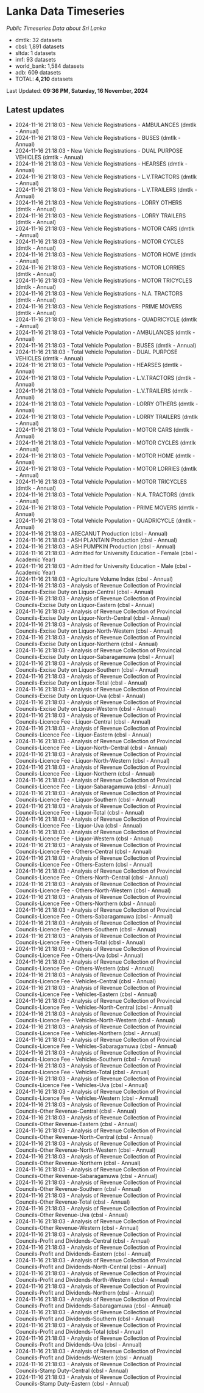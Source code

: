 # Lanka Data Timeseries
*Public Timeseries Data about Sri Lanka*

* dmtlk: 32 datasets
* cbsl: 1,891 datasets
* sltda: 1 datasets
* imf: 93 datasets
* world_bank: 1,584 datasets
* adb: 609 datasets
* TOTAL: **4,210** datasets

Last Updated: **09:36 PM, Saturday, 16 November, 2024**

## Latest updates

* 2024-11-16 21:18:03 - New Vehicle Registrations - AMBULANCES (dmtlk - Annual)
* 2024-11-16 21:18:03 - New Vehicle Registrations - BUSES (dmtlk - Annual)
* 2024-11-16 21:18:03 - New Vehicle Registrations - DUAL PURPOSE VEHICLES (dmtlk - Annual)
* 2024-11-16 21:18:03 - New Vehicle Registrations - HEARSES (dmtlk - Annual)
* 2024-11-16 21:18:03 - New Vehicle Registrations - L.V.TRACTORS (dmtlk - Annual)
* 2024-11-16 21:18:03 - New Vehicle Registrations - L.V.TRAILERS (dmtlk - Annual)
* 2024-11-16 21:18:03 - New Vehicle Registrations - LORRY OTHERS (dmtlk - Annual)
* 2024-11-16 21:18:03 - New Vehicle Registrations - LORRY TRAILERS (dmtlk - Annual)
* 2024-11-16 21:18:03 - New Vehicle Registrations - MOTOR CARS (dmtlk - Annual)
* 2024-11-16 21:18:03 - New Vehicle Registrations - MOTOR CYCLES (dmtlk - Annual)
* 2024-11-16 21:18:03 - New Vehicle Registrations - MOTOR HOME (dmtlk - Annual)
* 2024-11-16 21:18:03 - New Vehicle Registrations - MOTOR LORRIES (dmtlk - Annual)
* 2024-11-16 21:18:03 - New Vehicle Registrations - MOTOR TRICYCLES (dmtlk - Annual)
* 2024-11-16 21:18:03 - New Vehicle Registrations - N.A. TRACTORS (dmtlk - Annual)
* 2024-11-16 21:18:03 - New Vehicle Registrations - PRIME MOVERS (dmtlk - Annual)
* 2024-11-16 21:18:03 - New Vehicle Registrations - QUADRICYCLE (dmtlk - Annual)
* 2024-11-16 21:18:03 - Total Vehicle Population - AMBULANCES (dmtlk - Annual)
* 2024-11-16 21:18:03 - Total Vehicle Population - BUSES (dmtlk - Annual)
* 2024-11-16 21:18:03 - Total Vehicle Population - DUAL PURPOSE VEHICLES (dmtlk - Annual)
* 2024-11-16 21:18:03 - Total Vehicle Population - HEARSES (dmtlk - Annual)
* 2024-11-16 21:18:03 - Total Vehicle Population - L.V.TRACTORS (dmtlk - Annual)
* 2024-11-16 21:18:03 - Total Vehicle Population - L.V.TRAILERS (dmtlk - Annual)
* 2024-11-16 21:18:03 - Total Vehicle Population - LORRY OTHERS (dmtlk - Annual)
* 2024-11-16 21:18:03 - Total Vehicle Population - LORRY TRAILERS (dmtlk - Annual)
* 2024-11-16 21:18:03 - Total Vehicle Population - MOTOR CARS (dmtlk - Annual)
* 2024-11-16 21:18:03 - Total Vehicle Population - MOTOR CYCLES (dmtlk - Annual)
* 2024-11-16 21:18:03 - Total Vehicle Population - MOTOR HOME (dmtlk - Annual)
* 2024-11-16 21:18:03 - Total Vehicle Population - MOTOR LORRIES (dmtlk - Annual)
* 2024-11-16 21:18:03 - Total Vehicle Population - MOTOR TRICYCLES (dmtlk - Annual)
* 2024-11-16 21:18:03 - Total Vehicle Population - N.A. TRACTORS (dmtlk - Annual)
* 2024-11-16 21:18:03 - Total Vehicle Population - PRIME MOVERS (dmtlk - Annual)
* 2024-11-16 21:18:03 - Total Vehicle Population - QUADRICYCLE (dmtlk - Annual)
* 2024-11-16 21:18:03 - ARECANUT Production (cbsl - Annual)
* 2024-11-16 21:18:03 - ASH PLANTAIN Production (cbsl - Annual)
* 2024-11-16 21:18:03 - ASH PUMPKIN Production (cbsl - Annual)
* 2024-11-16 21:18:03 - Admitted for University Education - Female (cbsl - Academic Year)
* 2024-11-16 21:18:03 - Admitted for University Education - Male (cbsl - Academic Year)
* 2024-11-16 21:18:03 - Agriculture Volume Index (cbsl - Annual)
* 2024-11-16 21:18:03 - Analysis of Revenue Collection of Provincial Councils-Excise Duty on Liquor-Central (cbsl - Annual)
* 2024-11-16 21:18:03 - Analysis of Revenue Collection of Provincial Councils-Excise Duty on Liquor-Eastern (cbsl - Annual)
* 2024-11-16 21:18:03 - Analysis of Revenue Collection of Provincial Councils-Excise Duty on Liquor-North-Central (cbsl - Annual)
* 2024-11-16 21:18:03 - Analysis of Revenue Collection of Provincial Councils-Excise Duty on Liquor-North-Western (cbsl - Annual)
* 2024-11-16 21:18:03 - Analysis of Revenue Collection of Provincial Councils-Excise Duty on Liquor-Northern (cbsl - Annual)
* 2024-11-16 21:18:03 - Analysis of Revenue Collection of Provincial Councils-Excise Duty on Liquor-Sabaragamuwa (cbsl - Annual)
* 2024-11-16 21:18:03 - Analysis of Revenue Collection of Provincial Councils-Excise Duty on Liquor-Southern (cbsl - Annual)
* 2024-11-16 21:18:03 - Analysis of Revenue Collection of Provincial Councils-Excise Duty on Liquor-Total (cbsl - Annual)
* 2024-11-16 21:18:03 - Analysis of Revenue Collection of Provincial Councils-Excise Duty on Liquor-Uva (cbsl - Annual)
* 2024-11-16 21:18:03 - Analysis of Revenue Collection of Provincial Councils-Excise Duty on Liquor-Western (cbsl - Annual)
* 2024-11-16 21:18:03 - Analysis of Revenue Collection of Provincial Councils-Licence Fee - Liquor-Central (cbsl - Annual)
* 2024-11-16 21:18:03 - Analysis of Revenue Collection of Provincial Councils-Licence Fee - Liquor-Eastern (cbsl - Annual)
* 2024-11-16 21:18:03 - Analysis of Revenue Collection of Provincial Councils-Licence Fee - Liquor-North-Central (cbsl - Annual)
* 2024-11-16 21:18:03 - Analysis of Revenue Collection of Provincial Councils-Licence Fee - Liquor-North-Western (cbsl - Annual)
* 2024-11-16 21:18:03 - Analysis of Revenue Collection of Provincial Councils-Licence Fee - Liquor-Northern (cbsl - Annual)
* 2024-11-16 21:18:03 - Analysis of Revenue Collection of Provincial Councils-Licence Fee - Liquor-Sabaragamuwa (cbsl - Annual)
* 2024-11-16 21:18:03 - Analysis of Revenue Collection of Provincial Councils-Licence Fee - Liquor-Southern (cbsl - Annual)
* 2024-11-16 21:18:03 - Analysis of Revenue Collection of Provincial Councils-Licence Fee - Liquor-Total (cbsl - Annual)
* 2024-11-16 21:18:03 - Analysis of Revenue Collection of Provincial Councils-Licence Fee - Liquor-Uva (cbsl - Annual)
* 2024-11-16 21:18:03 - Analysis of Revenue Collection of Provincial Councils-Licence Fee - Liquor-Western (cbsl - Annual)
* 2024-11-16 21:18:03 - Analysis of Revenue Collection of Provincial Councils-Licence Fee - Others-Central (cbsl - Annual)
* 2024-11-16 21:18:03 - Analysis of Revenue Collection of Provincial Councils-Licence Fee - Others-Eastern (cbsl - Annual)
* 2024-11-16 21:18:03 - Analysis of Revenue Collection of Provincial Councils-Licence Fee - Others-North-Central (cbsl - Annual)
* 2024-11-16 21:18:03 - Analysis of Revenue Collection of Provincial Councils-Licence Fee - Others-North-Western (cbsl - Annual)
* 2024-11-16 21:18:03 - Analysis of Revenue Collection of Provincial Councils-Licence Fee - Others-Northern (cbsl - Annual)
* 2024-11-16 21:18:03 - Analysis of Revenue Collection of Provincial Councils-Licence Fee - Others-Sabaragamuwa (cbsl - Annual)
* 2024-11-16 21:18:03 - Analysis of Revenue Collection of Provincial Councils-Licence Fee - Others-Southern (cbsl - Annual)
* 2024-11-16 21:18:03 - Analysis of Revenue Collection of Provincial Councils-Licence Fee - Others-Total (cbsl - Annual)
* 2024-11-16 21:18:03 - Analysis of Revenue Collection of Provincial Councils-Licence Fee - Others-Uva (cbsl - Annual)
* 2024-11-16 21:18:03 - Analysis of Revenue Collection of Provincial Councils-Licence Fee - Others-Western (cbsl - Annual)
* 2024-11-16 21:18:03 - Analysis of Revenue Collection of Provincial Councils-Licence Fee - Vehicles-Central (cbsl - Annual)
* 2024-11-16 21:18:03 - Analysis of Revenue Collection of Provincial Councils-Licence Fee - Vehicles-Eastern (cbsl - Annual)
* 2024-11-16 21:18:03 - Analysis of Revenue Collection of Provincial Councils-Licence Fee - Vehicles-North-Central (cbsl - Annual)
* 2024-11-16 21:18:03 - Analysis of Revenue Collection of Provincial Councils-Licence Fee - Vehicles-North-Western (cbsl - Annual)
* 2024-11-16 21:18:03 - Analysis of Revenue Collection of Provincial Councils-Licence Fee - Vehicles-Northern (cbsl - Annual)
* 2024-11-16 21:18:03 - Analysis of Revenue Collection of Provincial Councils-Licence Fee - Vehicles-Sabaragamuwa (cbsl - Annual)
* 2024-11-16 21:18:03 - Analysis of Revenue Collection of Provincial Councils-Licence Fee - Vehicles-Southern (cbsl - Annual)
* 2024-11-16 21:18:03 - Analysis of Revenue Collection of Provincial Councils-Licence Fee - Vehicles-Total (cbsl - Annual)
* 2024-11-16 21:18:03 - Analysis of Revenue Collection of Provincial Councils-Licence Fee - Vehicles-Uva (cbsl - Annual)
* 2024-11-16 21:18:03 - Analysis of Revenue Collection of Provincial Councils-Licence Fee - Vehicles-Western (cbsl - Annual)
* 2024-11-16 21:18:03 - Analysis of Revenue Collection of Provincial Councils-Other Revenue-Central (cbsl - Annual)
* 2024-11-16 21:18:03 - Analysis of Revenue Collection of Provincial Councils-Other Revenue-Eastern (cbsl - Annual)
* 2024-11-16 21:18:03 - Analysis of Revenue Collection of Provincial Councils-Other Revenue-North-Central (cbsl - Annual)
* 2024-11-16 21:18:03 - Analysis of Revenue Collection of Provincial Councils-Other Revenue-North-Western (cbsl - Annual)
* 2024-11-16 21:18:03 - Analysis of Revenue Collection of Provincial Councils-Other Revenue-Northern (cbsl - Annual)
* 2024-11-16 21:18:03 - Analysis of Revenue Collection of Provincial Councils-Other Revenue-Sabaragamuwa (cbsl - Annual)
* 2024-11-16 21:18:03 - Analysis of Revenue Collection of Provincial Councils-Other Revenue-Southern (cbsl - Annual)
* 2024-11-16 21:18:03 - Analysis of Revenue Collection of Provincial Councils-Other Revenue-Total (cbsl - Annual)
* 2024-11-16 21:18:03 - Analysis of Revenue Collection of Provincial Councils-Other Revenue-Uva (cbsl - Annual)
* 2024-11-16 21:18:03 - Analysis of Revenue Collection of Provincial Councils-Other Revenue-Western (cbsl - Annual)
* 2024-11-16 21:18:03 - Analysis of Revenue Collection of Provincial Councils-Profit and Dividends-Central (cbsl - Annual)
* 2024-11-16 21:18:03 - Analysis of Revenue Collection of Provincial Councils-Profit and Dividends-Eastern (cbsl - Annual)
* 2024-11-16 21:18:03 - Analysis of Revenue Collection of Provincial Councils-Profit and Dividends-North-Central (cbsl - Annual)
* 2024-11-16 21:18:03 - Analysis of Revenue Collection of Provincial Councils-Profit and Dividends-North-Western (cbsl - Annual)
* 2024-11-16 21:18:03 - Analysis of Revenue Collection of Provincial Councils-Profit and Dividends-Northern (cbsl - Annual)
* 2024-11-16 21:18:03 - Analysis of Revenue Collection of Provincial Councils-Profit and Dividends-Sabaragamuwa (cbsl - Annual)
* 2024-11-16 21:18:03 - Analysis of Revenue Collection of Provincial Councils-Profit and Dividends-Southern (cbsl - Annual)
* 2024-11-16 21:18:03 - Analysis of Revenue Collection of Provincial Councils-Profit and Dividends-Total (cbsl - Annual)
* 2024-11-16 21:18:03 - Analysis of Revenue Collection of Provincial Councils-Profit and Dividends-Uva (cbsl - Annual)
* 2024-11-16 21:18:03 - Analysis of Revenue Collection of Provincial Councils-Profit and Dividends-Western (cbsl - Annual)
* 2024-11-16 21:18:03 - Analysis of Revenue Collection of Provincial Councils-Stamp Duty-Central (cbsl - Annual)
* 2024-11-16 21:18:03 - Analysis of Revenue Collection of Provincial Councils-Stamp Duty-Eastern (cbsl - Annual)